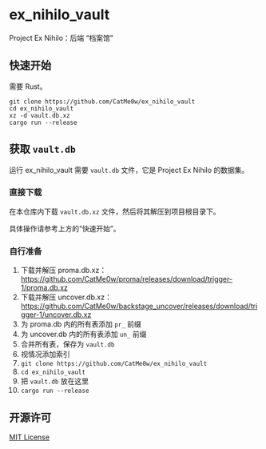# ex_nihilo_vault

Project Ex Nihilo：后端 “档案馆”

## 快速开始

需要 Rust。

```
git clone https://github.com/CatMe0w/ex_nihilo_vault
cd ex_nihilo_vault
xz -d vault.db.xz
cargo run --release
```

## 获取 `vault.db`

运行 ex_nihilo_vault 需要 `vault.db` 文件，它是 Project Ex Nihilo 的数据集。

### 直接下载

在本仓库内下载 `vault.db.xz` 文件，然后将其解压到项目根目录下。

具体操作请参考上方的“快速开始”。

### 自行准备

1. 下载并解压 proma.db.xz：  
https://github.com/CatMe0w/proma/releases/download/trigger-1/proma.db.xz
2. 下载并解压 uncover.db.xz：  
https://github.com/CatMe0w/backstage_uncover/releases/download/trigger-1/uncover.db.xz
3. 为 proma.db 内的所有表添加 `pr_` 前缀
4. 为 uncover.db 内的所有表添加 `un_` 前缀
5. 合并所有表，保存为 `vault.db`
6. 视情况添加索引
7. `git clone https://github.com/CatMe0w/ex_nihilo_vault`
8. `cd ex_nihilo_vault`
9. 把 `vault.db` 放在这里
10. `cargo run --release`

## 开源许可

[MIT License](https://opensource.org/licenses/MIT)
